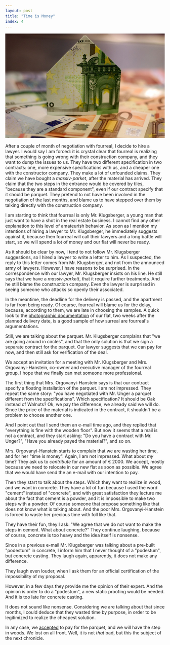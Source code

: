 ```yaml
---
layout: post
title: "Time is Money"
index: 4
---
```

![house-money](/assets/covers/house-construction-1005491_640.jpg)

After a couple of month of negotiation with fourreal, I decide to hire
a lawyer.  I would say I am forced: it is crystal clear that fourreal
is realizing that something is going wrong with their construction
company, and they want to dump the issues to us.  They have two
different specification in two contracts: one, more expensive
specifications with us, and a cheaper one with the constructor
company.  They make a lot of unfounded claims.  They claim we have
bought a _massiv-parket_, after the material has arrived.  They claim
that the two steps in the entrance would be covered by tiles, "because
they are a standard component", even if our contract specify that it
should be parquet.  They pretend to not have been involved in the
negotiation of the last months, and blame us to have stepped over them
by talking directly with the construction company.

I am starting to think that fourreal is only Mr. Klugsberger, a young
man that just want to have a shot in the real estate business.  I
cannot find any other explanation to this level of amateurish behavior.
As soon as I mention my intentions of hiring a lawyer to
Mr. Klugsberger, he immediately suggests against it, because then
fourreal will call their lawyers and a long battle will start, so we
will spend a lot of money and our flat will never be ready.

As it should be clear by now, I tend to not follow Mr. Klugsberger
suggestions, so I hired a lawyer to write a letter to him.  As I
suspected, the reply to this letter comes from Mr. Klugsberger, and
not from the announced army of lawyers.  However, I have reasons to be
surprised.  In the correspondence with our lawyer, Mr. Klugsberger
insists on his line.  He still says that we have a _massiv-parkett_,
that it require further treatments.  And he still blame the
construction company. Even the lawyer is surprised in seeing someone
who attacks so openly their associated.

In the meantime, the deadline for the delivery is passed, and the
apartment is far from being ready.  Of course, fourreal will blame us
for the delay, because, according to them, we are late in choosing the
samples.  A quick look to the [photographic documentation][delay] of
our flat, two weeks after the planned delivery date, is a good sample
of how surreal are fourreal's argumentations.

Still, we are talking about the parquet.  Mr. Klugsberger complains
that "we are going around in circles", and that the only solution is
that we sign a separate contract for the parquet.  Our lawyer suggests
that we can pay for now, and then still ask for verification of the
deal.

We accept an invitation for a meeting with Mr. Klugsberger and
Mrs. Orgovanyi-Hanstein, co-owner and executive manager of the fourreal
group.  I hope that we finally can met someone more professional.

The first thing that Mrs. Orgovanyi-Hanstein says is that our contract
specify a floating installation of the parquet.  I am not impressed.
They repeat the same story: "you have negotiated with Mr. Unger a
parquet different from the specifications". Which specification? It
should be Oak instead of Walnuts? Ok, we pay the difference, we
already said we will do.  Since the price of the material is indicated
in the contract, it shouldn't be a problem to choose another one.

And I point out that I send them an e-mail time ago, and they replied
that "everything is fine with the wooden floor".  But now it seems
that a mail is not a contract, and they start asking: "Do you have a
contract with Mr. Unger?", "Have you already payed the material?",
and so on.

Mrs. Orgovanyi-Hanstein starts to complain that we are wasting her
time, and for her "time is money".  Again, I am not impressed.  What
about _my_ time?  They ask us to _contribute_ for an amount of € 2000.
We accept, mostly because we need to relocate in our new flat as
soon as possible.  We agree that we would have send the an e-mail with
our intention to pay.

Then they start to talk about the steps.  Which they want to realize
in wood, and we want in concrete.  They have a lot of fun because I
used the word "cement" instead of "concrete", and with great
satisfaction they lecture me about the fact that cement is a powder,
and it is impossible to make two steps with a powder.  Of course
someone that propose something like that does not know what is talking
about.  And the poor Mrs. Orgovanyi-Hanstein is forced to waste her
precious time with foll like that.

They have their fun, they I ask: "We agree that we do not want to make
the steps in cement. What about concrete?" They continue laughing,
because of course, concrete is too heavy and the idea itself is
nonsense.

Since in a previous e-mail Mr. Klugsberger was talking about a
pre-built "podestum" in concrete, I inform him that I never thought of
a "podestum", but concrete casting.  They laugh again, apparently,
it does not make any difference.

They laugh even louder, when I ask them for an official certification
of the impossibility of my proposal.

However, in a few days they provide me the opinion of their expert.
And the opinion is order to do a "podestum", a new static proofing
would be needed.  And it is too late for concrete casting.

It does not sound like nonsense.  Considering we are talking about
that since months, I could deduce that they wasted time by purpose, in
order to be legitimized to realize the cheapest solution.

In any case, we [accepted][mail-20160927] to pay for the parquet, and
we will have the step in woods.  We lost on all front. Well, it is not
_that_ bad, but this the subject of the next chronicle.


[delay]: https://www.instagram.com/p/BkC3htplI0H/
[mail-20160927]: /assets/docs/mails/mail-20160927.pdf
